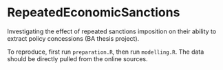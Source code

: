 # RepeatedEconomicSanctions

Investigating the effect of repeated sanctions imposition on their ability to extract policy concessions (BA thesis project).

To reproduce, first run `preparation.R`, then run `modelling.R`. The data should be directly pulled from the online sources. 
